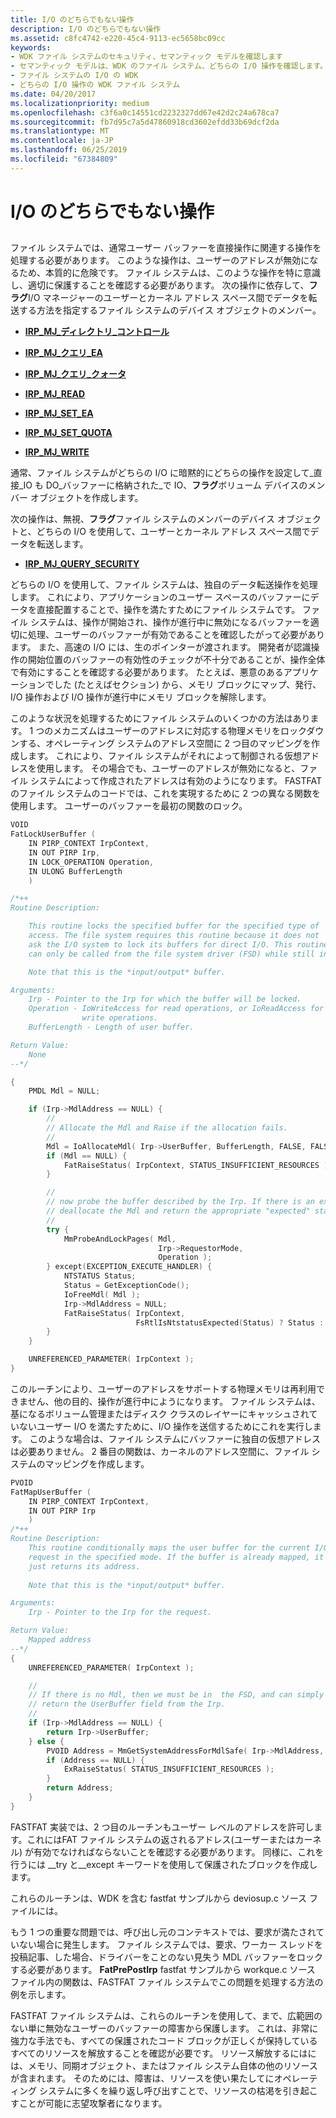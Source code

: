 ```yaml
---
title: I/O のどちらでもない操作
description: I/O のどちらでもない操作
ms.assetid: c8fc4742-e220-45c4-9113-ec5658bc09cc
keywords:
- WDK ファイル システムのセキュリティ、セマンティック モデルを確認します
- セマンティック モデルは、WDK のファイル システム、どちらの I/O 操作を確認します。
- ファイル システムの I/O の WDK
- どちらの I/O 操作の WDK ファイル システム
ms.date: 04/20/2017
ms.localizationpriority: medium
ms.openlocfilehash: c3f6a0c14551cd2232327dd67e42d2c24a678ca7
ms.sourcegitcommit: fb7d95c7a5d47860918cd3602efdd33b69dcf2da
ms.translationtype: MT
ms.contentlocale: ja-JP
ms.lasthandoff: 06/25/2019
ms.locfileid: "67384809"
---
```

# <a name="neither-io-operations"></a>I/O のどちらでもない操作


## <span id="ddk_neither_i_o_operations_if"></span><span id="DDK_NEITHER_I_O_OPERATIONS_IF"></span>


ファイル システムでは、通常ユーザー バッファーを直接操作に関連する操作を処理する必要があります。 このような操作は、ユーザーのアドレスが無効になるため、本質的に危険です。 ファイル システムは、このような操作を特に意識し、適切に保護することを確認する必要があります。 次の操作に依存して、**フラグ**I/O マネージャーのユーザーとカーネル アドレス スペース間でデータを転送する方法を指定するファイル システムのデバイス オブジェクトのメンバー。

-   [**IRP\_MJ\_ディレクトリ\_コントロール**](https://docs.microsoft.com/windows-hardware/drivers/ifs/irp-mj-directory-control)

-   [**IRP\_MJ\_クエリ\_EA**](https://docs.microsoft.com/windows-hardware/drivers/ifs/irp-mj-query-ea)

-   [**IRP\_MJ\_クエリ\_クォータ**](https://docs.microsoft.com/windows-hardware/drivers/ifs/irp-mj-query-quota)

-   [**IRP\_MJ\_READ**](https://docs.microsoft.com/windows-hardware/drivers/ifs/irp-mj-read)

-   [**IRP\_MJ\_SET\_EA**](https://docs.microsoft.com/windows-hardware/drivers/ifs/irp-mj-set-ea)

-   [**IRP\_MJ\_SET\_QUOTA**](https://docs.microsoft.com/windows-hardware/drivers/ifs/irp-mj-set-quota)

-   [**IRP\_MJ\_WRITE**](https://docs.microsoft.com/windows-hardware/drivers/ifs/irp-mj-write)

通常、ファイル システムがどちらの I/O に暗黙的にどちらの操作を設定して\_直接\_IO も DO\_バッファーに格納された\_で IO、**フラグ**ボリューム デバイスのメンバー オブジェクトを作成します。

次の操作は、無視、**フラグ**ファイル システムのメンバーのデバイス オブジェクトと、どちらの I/O を使用して、ユーザーとカーネル アドレス スペース間でデータを転送します。

-   [**IRP\_MJ\_QUERY\_SECURITY**](https://docs.microsoft.com/windows-hardware/drivers/ifs/irp-mj-query-security)

どちらの I/O を使用して、ファイル システムは、独自のデータ転送操作を処理します。 これにより、アプリケーションのユーザー スペースのバッファーにデータを直接配置することで、操作を満たすためにファイル システムです。 ファイル システムは、操作が開始され、操作が進行中に無効になるバッファーを適切に処理、ユーザーのバッファーが有効であることを確認したがって必要があります。 また、高速の I/O には、生のポインターが渡されます。 開発者が認識操作の開始位置のバッファーの有効性のチェックが不十分であることが、操作全体で有効にすることを確認する必要があります。 たとえば、悪意のあるアプリケーションでした (たとえばセクション) から、メモリ ブロックにマップ、発行、I/O 操作および I/O 操作が進行中にメモリ ブロックを解除します。

このような状況を処理するためにファイル システムのいくつかの方法はあります。 1 つのメカニズムはユーザーのアドレスに対応する物理メモリをロックダウンする、オペレーティング システムのアドレス空間に 2 つ目のマッピングを作成します。 これにより、ファイル システムがそれによって制御される仮想アドレスを使用します。 その場合でも、ユーザーのアドレスが無効になると、ファイル システムによって作成されたアドレスは有効のようになります。 FASTFAT のファイル システムのコードでは、これを実現するために 2 つの異なる関数を使用します。 ユーザーのバッファーを最初の関数のロック。

```cpp
VOID
FatLockUserBuffer (
    IN PIRP_CONTEXT IrpContext,
    IN OUT PIRP Irp,
    IN LOCK_OPERATION Operation,
    IN ULONG BufferLength
    )

/*++
Routine Description:

    This routine locks the specified buffer for the specified type of
    access. The file system requires this routine because it does not
    ask the I/O system to lock its buffers for direct I/O. This routine
    can only be called from the file system driver (FSD) while still in the user context.

    Note that this is the *input/output* buffer.

Arguments:
    Irp - Pointer to the Irp for which the buffer will be locked.
    Operation - IoWriteAccess for read operations, or IoReadAccess for
                write operations.
    BufferLength - Length of user buffer.

Return Value:
    None
--*/

{
    PMDL Mdl = NULL;

    if (Irp->MdlAddress == NULL) {
        //
        // Allocate the Mdl and Raise if the allocation fails.
        //
        Mdl = IoAllocateMdl( Irp->UserBuffer, BufferLength, FALSE, FALSE, Irp );
        if (Mdl == NULL) {
            FatRaiseStatus( IrpContext, STATUS_INSUFFICIENT_RESOURCES );
        }

        //
        // now probe the buffer described by the Irp. If there is an exception,
        // deallocate the Mdl and return the appropriate "expected" status.
        //
        try {
            MmProbeAndLockPages( Mdl,
                                 Irp->RequestorMode,
                                 Operation );
        } except(EXCEPTION_EXECUTE_HANDLER) {
            NTSTATUS Status;
            Status = GetExceptionCode();
            IoFreeMdl( Mdl );
            Irp->MdlAddress = NULL;
            FatRaiseStatus( IrpContext,
                            FsRtlIsNtstatusExpected(Status) ? Status : STATUS_INVALID_USER_BUFFER );
        }
    }

    UNREFERENCED_PARAMETER( IrpContext );
}
```

このルーチンにより、ユーザーのアドレスをサポートする物理メモリは再利用できません、他の目的、操作が進行中にようになります。 ファイル システムは、基になるボリューム管理またはディスク クラスのレイヤーにキャッシュされていないユーザー I/O を満たすために、I/O 操作を送信するためにこれを実行します。 このような場合は、ファイル システムにバッファーに独自の仮想アドレスは必要ありません。 2 番目の関数は、カーネルのアドレス空間に、ファイル システムのマッピングを作成します。

```cpp
PVOID
FatMapUserBuffer (
    IN PIRP_CONTEXT IrpContext,
    IN OUT PIRP Irp
    )
/*++
Routine Description:
    This routine conditionally maps the user buffer for the current I/O
    request in the specified mode. If the buffer is already mapped, it
    just returns its address.
 
    Note that this is the *input/output* buffer.

Arguments:
    Irp - Pointer to the Irp for the request.

Return Value:
    Mapped address
--*/
{
    UNREFERENCED_PARAMETER( IrpContext );

    //
    // If there is no Mdl, then we must be in  the FSD, and can simply
    // return the UserBuffer field from the Irp.
    //
    if (Irp->MdlAddress == NULL) {
        return Irp->UserBuffer;
    } else {
        PVOID Address = MmGetSystemAddressForMdlSafe( Irp->MdlAddress, NormalPagePriority );
        if (Address == NULL) {
            ExRaiseStatus( STATUS_INSUFFICIENT_RESOURCES );
        }
        return Address;
    }
}
```

FASTFAT 実装では、2 つ目のルーチンもユーザー レベルのアドレスを許可します。これにはFAT ファイル システムの返されるアドレス(ユーザーまたはカーネル) が有効でなければならないことを確認する必要があります。 同様に、これを行うには \_\_try と\_\_except キーワードを使用して保護されたブロックを作成します。

これらのルーチンは、WDK を含む fastfat サンプルから deviosup.c ソース ファイルには。

もう 1 つの重要な問題では、呼び出し元のコンテキストでは、要求が満たされていない場合に発生します。 ファイル システムでは、要求、ワーカー スレッドを投稿記事、した場合、ドライバーをことのない見失う MDL バッファーをロックする必要があります。 **FatPrePostIrp** fastfat サンプルから workque.c ソース ファイル内の関数は、FASTFAT ファイル システムでこの問題を処理する方法の例を示します。

FASTFAT ファイル システムは、これらのルーチンを使用して、まで、広範囲のない単に無効なユーザーのバッファーの障害から保護します。 これは、非常に強力な手法でも、すべての保護されたコード ブロックが正しくが保持しているすべてのリソースを解放することを確認が必要です。 リソース解放するにはには、メモリ、同期オブジェクト、またはファイル システム自体の他のリソースが含まれます。 そのためには、障害は、リソースを使い果たしてにオペレーティング システムに多くを繰り返し呼び出すことで、リソースの枯渇を引き起こすことが可能に志望攻撃者になります。

 

 




